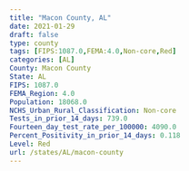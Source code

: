 ```yaml
---
title: "Macon County, AL"
date: 2021-01-29
draft: false
type: county
tags: [FIPS:1087.0,FEMA:4.0,Non-core,Red]
categories: [AL]
County: Macon County
State: AL
FIPS: 1087.0
FEMA_Region: 4.0
Population: 18068.0
NCHS_Urban_Rural_Classification: Non-core
Tests_in_prior_14_days: 739.0
Fourteen_day_test_rate_per_100000: 4090.0
Percent_Positivity_in_prior_14_days: 0.118
Level: Red
url: /states/AL/macon-county
---
```



